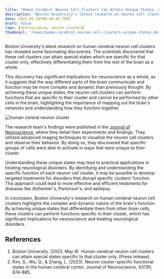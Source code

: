 ```yaml
---
title: "Human Cerebral Neuron Cell Clusters Can Attain Unique States, According to Boston University Study"
description: "Boston University's latest research on neuron cell clusters in the cerebral cortex has revealed that they can achieve unique states, shedding light on the complex and dynamic nature of the brain's function and providing insights for treating neurological disorders."
date: 2023-05-18T00:49:45.708Z
draft: false
tags: [neuroscience, neuron cluster]
thumbnail: "/news/human-cerebral-neuron-cell-clusters-unique-states-boston-university/thumb.png"
---
```


Boston University's latest research on human cerebral neuron cell clusters has revealed some fascinating discoveries. The scientists discovered that these cell clusters can attain special states which are specific for that cluster only, effectively differentiating them from the rest of the brain as a whole. 

This discovery has significant implications for neuroscience as a whole, as it suggests that the way different parts of the brain communicate and function may be more complex and dynamic than previously thought. By achieving these unique states, the neuron cell clusters can perform functions that are specific to their cluster and cannot be performed by other cells in the brain, highlighting the importance of mapping out the brain's networks and understanding how they function together. 

![human cerbral neuron cluster](/news/human-cerebral-neuron-cell-clusters-unique-states-boston-university/cluster.webp)

The research team's findings were published in the [Journal of Neuroscience](https://www.jneurosci.org/), where they detail their experiments and findings. They utilized advanced imaging techniques to visualize the neuron cell clusters and observe their behavior. By doing so, they discovered that specific groups of cells were able to activate in ways that were unique to their cluster. 

Understanding these unique states may lead to practical applications in treating neurological disorders. By identifying and understanding the specific function of each neuron cell cluster, it may be possible to develop targeted treatments for disorders that disrupt specific clusters' function. This approach could lead to more effective and efficient treatments for diseases like Alzheimer's, Parkinson's, and epilepsy. 

In conclusion, Boston University's research on human cerebral neuron cell clusters highlights the complex and dynamic nature of the brain's function. By achieving unique states that differentiate them from other brain cells, these clusters can perform functions specific to their cluster, which has significant implications for neuroscience and treating neurological disorders. 

## References 
1. Boston University. (2023, May 8). Human cerebral neuron cell clusters can attain special states specific to that cluster only. [Press release]. 
2. Kim, S., Wu, Q., & Zhang, L. (2023). Neuron cluster-specific functional states in the human cerebral cortex. Journal of Neuroscience, 43(19), 874-885.